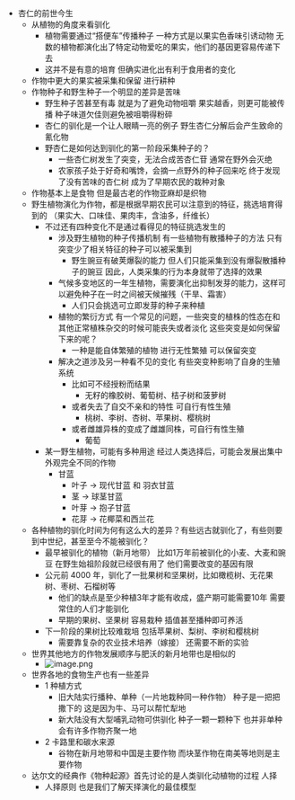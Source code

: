 - 杏仁的前世今生  
	- 从植物的角度来看驯化  
		- 植物需要通过“搭便车”传播种子 一种方式是以果实色香味引诱动物 无数的植物都演化出了特定动物爱吃的果实，他们的基因更容易传递下去  
		- 这并不是有意的培育 但确实进化出有利于食用者的变化  
	- 作物中更大的果实被采集和保留 进行耕种  
	- 作物种子和野生种子一个明显的差异是苦味  
		- 野生种子苦甚至有毒 就是为了避免动物咀嚼 果实越香，则更可能被传播 种子味道欠佳则避免被咀嚼得粉碎  
		- 杏仁的驯化是一个让人眼睛一亮的例子 野生杏仁分解后会产生致命的氰化物  
		- 野杏仁是如何达到驯化的第一阶段采集种子的？  
			- 一些杏仁树发生了突变，无法合成苦杏仁苷 通常在野外会灭绝  
			- 农家孩子处于好奇和嘴馋，会摘一点野外的种子回来吃 终于发现了没有苦味的杏仁树 成为了早期农民的栽种对象  
	- 作物基本上是食物 但是最古老的作物亚麻却是织物  
	- 野生植物演化为作物，都是根据早期农民可以注意到的特征，挑选培育得到的 （果实大、口味佳、果肉丰，含油多，纤维长）  
		- 不过还有四种变化不是通过看得见的特征挑选发生的  
			- 涉及野生植物的种子传播机制 有一些植物有散播种子的方法 只有突变少了相关特征的种子可以被采集到  
				- 野生豌豆有破荚爆裂的能力 但人们只能采集到没有爆裂散播种子的豌豆 因此，人类采集的行为本身就带了选择的效果  
			- 气候多变地区的一年生植物，需要演化出抑制发芽的能力，这样可以避免种子在一时之间被天候摧残（干旱、霜害）  
				- 人们只会挑选可立即发芽的种子来种植  
			- 植物的繁衍方式 有一个常见的问题，一些突变的植株的性态在和其他正常植株杂交的时候可能丧失或者淡化 这些突变是如何保留下来的呢？  
				- 一种是能自体繁殖的植物 进行无性繁殖 可以保留突变  
			- 解决之道涉及另一种看不见的变化 有些突变种影响了自身的生殖系统  
				- 比如可不经授粉而结果  
					- 无籽的橡胶树、葡萄树、桔子树和菠萝树  
				- 或者失去了自交不亲和的特性 可自行有性生殖  
					- 桃树、李树、杏树、苹果树、樱桃树  
				- 或者雌雄异株的变成了雌雄同株，可自行有性生殖  
					- 葡萄  
		- 某一野生植物，可能有多种用途 经过人类选择后，可能会发展出集中外观完全不同的作物  
			- 甘蓝  
				- 叶子 -> 现代甘蓝 和 羽衣甘蓝  
				- 茎 -> 球茎甘蓝  
				- 叶芽 -> 抱子甘蓝  
				- 花芽 -> 花椰菜和西兰花  
	- 各种植物的驯化时间为何有这么大的差异？有些远古就驯化了，有些则要到中世纪，甚至至今不能被驯化？  
		- 最早被驯化的植物（新月地带） 比如1万年前被驯化的小麦、大麦和豌豆 在野生始祖阶段就已经很有用了 他们需要改变的基因有限  
		- 公元前 4000 年，驯化了一批果树和坚果树，比如橄榄树、无花果树、枣树、石榴树等  
			- 他们的缺点是至少种植3年才能有收成，盛产期可能需要10年 需要常住的人们才能驯化  
			- 早期的果树、坚果树 容易栽种 插值甚至播种即可养活  
		- 下一阶段的果树比较难栽培 包括苹果树、梨树、李树和樱桃树  
			- 需要靠复杂的农业技术培养（嫁接） 还需要不断的实验  
	- 世界其他地方的作物发展顺序与肥沃的新月地带也是相似的  
		- ![image.png](../assets/image_1670755207196_0.png)  
	- 世界各地的食物生产也有一些差异  
		- 1 种植方式  
			- 旧大陆实行播种、单种（一片地栽种同一种作物） 种子是一把把撒下的 这是因为牛、马可以帮忙犁地  
			- 新大陆没有大型哺乳动物可供驯化 种子一颗一颗种下 也并非单种 会有许多作物齐聚一地  
		- 2 卡路里和碳水来源  
			- 谷物在新月地带和中国是主要作物 而块茎作物在南美等地则是主要作物  
	- 达尔文的经典作《物种起源》首先讨论的是人类驯化动植物的过程 人择  
		- 人择原则 也是我们了解天择演化的最佳模型  